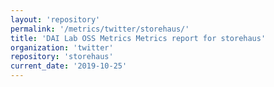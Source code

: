 ```yaml
---
layout: 'repository'
permalink: '/metrics/twitter/storehaus/'
title: 'DAI Lab OSS Metrics Metrics report for storehaus'
organization: 'twitter'
repository: 'storehaus'
current_date: '2019-10-25'
---
```


